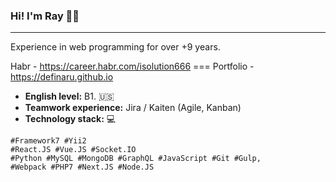 ### Hi! I'm Ray 👋✨
***

Experience in web programming for over +9 years.

Habr - https://career.habr.com/isolution666 ===
Portfolio - https://definaru.github.io

* **English level:**  B1. 🇺🇸
* **Teamwork experience:**  Jira / Kaiten (Agile, Kanban) 
* **Technology stack:**  💻
```
#Framework7 #Yii2
#React.JS #Vue.JS #Socket.IO
#Python #MySQL #MongoDB #GraphQL #JavaScript #Git #Gulp,
#Webpack #PHP7 #Next.JS #Node.JS
```
